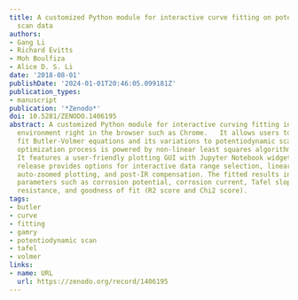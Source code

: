 ```yaml
---
title: A customized Python module for interactive curve fitting on potentiodynamic
  scan data
authors:
- Gang Li
- Richard Evitts
- Moh Boulfiza
- Alice D. S. Li
date: '2018-08-01'
publishDate: '2024-01-01T20:46:05.099181Z'
publication_types:
- manuscript
publication: '*Zenodo*'
doi: 10.5281/ZENODO.1406195
abstract: A customized Python module for interactive curving fitting in Jupyter Notebook
  environment right in the browser such as Chrome.   It allows users to interactively
  fit Butler-Volmer equations and its variations to potentiodynamic scan curves. The
  optimization process is powered by non-linear least squares algorithms from Scipy.
  It features a user-friendly plotting GUI with Jupyter Notebook widgets. This current
  release provides options for interactive data range selection, linear/log axis switching,
  auto-zoomed plotting, and post-IR compensation. The fitted results include corrosion
  parameters such as corrosion potential, corrosion current, Tafel slopes, polarization
  resistance, and goodness of fit (R2 score and Chi2 score).
tags:
- butler
- curve
- fitting
- gamry
- potentiodynamic scan
- tafel
- volmer
links:
- name: URL
  url: https://zenodo.org/record/1406195
---
```

